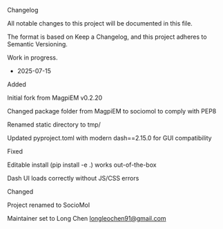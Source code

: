 Changelog

All notable changes to this project will be documented in this file.

The format is based on Keep a Changelog,
and this project adheres to Semantic Versioning.



Work in progress.

 - 2025-07-15

Added

Initial fork from MagpiEM v0.2.20

Changed package folder from MagpiEM to sociomol to comply with PEP8

Renamed static directory to tmp/

Updated pyproject.toml with modern dash==2.15.0 for GUI compatibility

Fixed

Editable install (pip install -e .) works out-of-the-box

Dash UI loads correctly without JS/CSS errors

Changed

Project renamed to SocioMol

Maintainer set to Long Chen <longleochen91@gmail.com>